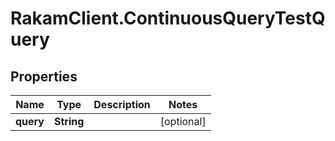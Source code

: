# RakamClient.ContinuousQueryTestQuery

## Properties
Name | Type | Description | Notes
------------ | ------------- | ------------- | -------------
**query** | **String** |  | [optional] 


